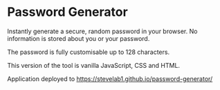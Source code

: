 # Password Generator

Instantly generate a secure, random password in your browser. No information is stored about you or your password. 

The password is fully customisable up to 128 characters.

This version of the tool is vanilla JavaScript, CSS and HTML.

Application deployed to https://stevelab1.github.io/password-generator/
